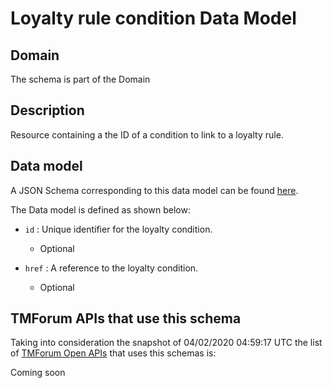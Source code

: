 # Loyalty rule condition Data Model

## Domain

The  schema is part of the  Domain

## Description

Resource containing a the ID of a condition to link to a loyalty rule.

## Data model

A JSON Schema corresponding to this data model can be found
[here](https://github.com/tmforum-rand/schemas/blob/candidates/Product/LoyaltyRuleCondition.schema.json).

The Data model is defined as shown below:

- `id` : Unique identifier for the loyalty condition.

  - Optional


- `href` : A reference to the loyalty condition.

  - Optional






## TMForum APIs that use this schema

Taking into consideration the snapshot of 04/02/2020 04:59:17 UTC the list of [TMForum Open APIs](https://www.tmforum.org/open-apis/) that uses this schemas is:

Coming soon